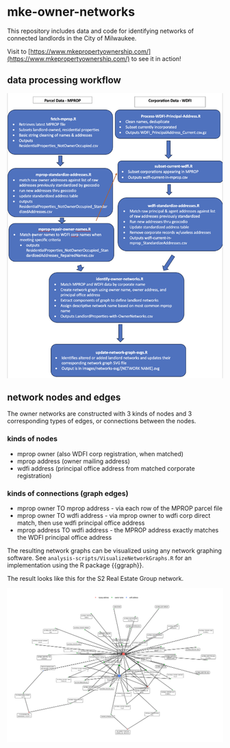 # mke-owner-networks

This repository includes data and code for identifying networks of connected landlords in the City of Milwaukee.

Visit to [https://www.mkepropertyownership.com/](https://www.mkepropertyownership.com/) to see it in action!

## data processing workflow

![](images/data-processing-workflow.png)


## network nodes and edges

The owner networks are constructed with 3 kinds of nodes and 3 corresponding types of edges, or connections between the nodes.

### kinds of nodes

   * mprop owner (also WDFI corp registration, when matched)
   * mprop address (owner mailing address)
   * wdfi address (principal office address from matched corporate registration)

### kinds of connections (graph edges)
   * mprop owner TO mprop address  - via each row of the MPROP parcel file
   * mprop owner TO wdfi address   - via mprop owner to wdfi corp direct match, then use wdfi principal office address
   * mprop address TO wdfi address - the MPROP address exactly matches the WDFI principal office address

The resulting network graphs can be visualized using any network graphing software. See `analysis-scripts/VisualizeNetworkGraphs.R` for an implementation using the R package {{ggraph}}.

The result looks like this for the S2 Real Estate Group network.

![](images/S2-Network.png)